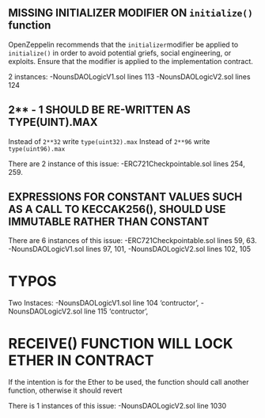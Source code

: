 
## MISSING INITIALIZER MODIFIER ON `initialize()` function

OpenZeppelin recommends that the `initializer`modifier be applied to `initialize()` in order to avoid potential griefs, social engineering, or exploits. Ensure that the modifier is applied to the implementation contract.

2 instances:
-NounsDAOLogicV1.sol lines 113
-NounsDAOLogicV2.sol lines 124

## 2**<N> - 1 SHOULD BE RE-WRITTEN AS TYPE(UINT<N>).MAX

Instead of `2**32` write `type(uint32).max`
Instead of `2**96` write `type(uint96).max`

There are 2  instance of this issue:
-ERC721Checkpointable.sol lines 254, 259.

## EXPRESSIONS FOR CONSTANT VALUES SUCH AS A CALL TO KECCAK256(), SHOULD USE IMMUTABLE RATHER THAN CONSTANT

There are 6 instances of this issue:
-ERC721Checkpointable.sol lines 59, 63.
-NounsDAOLogicV1.sol lines 97, 101, 
-NounsDAOLogicV2.sol lines 102, 105

# TYPOS
Two Instaces:
-NounsDAOLogicV1.sol line 104 ‘contructor’, 
-NounsDAOLogicV2.sol line 115 ‘contructor’,

# RECEIVE() FUNCTION WILL LOCK ETHER IN CONTRACT
If the intention is for the Ether to be used, the function should call another function, otherwise it should revert

There is 1 instances of this issue:
-NounsDAOLogicV2.sol line 1030
